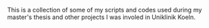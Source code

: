
This is a collection of some of my scripts and codes used during my master's thesis and other projects I was involed in Uniklinik Koeln.

